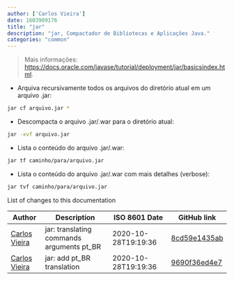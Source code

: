 ```yaml
---
author: ['Carlos Vieira']
date: 1603909176
title: "jar"
description: "jar, Compactador de Bibliotecas e Aplicações Java."
categories: "common"
---
```

> Mais informações: <https://docs.oracle.com/javase/tutorial/deployment/jar/basicsindex.html>.

- Arquiva recursivamente todos os arquivos do diretório atual em um arquivo .jar:

```bash
jar cf arquivo.jar *
```

- Descompacta o arquivo .jar/.war para o diretório atual:

```bash
jar -xvf arquivo.jar
```

- Lista o conteúdo do arquivo .jar/.war:

```bash
jar tf caminho/para/arquivo.jar
```

- Lista o conteúdo do arquivo .jar/.war com mais detalhes (verbose):

```bash
jar tvf caminho/para/arquivo.jar
```
List of changes to this documentation


Author | Description | ISO 8601 Date | GitHub link
------|-----|-----|-----
[Carlos Vieira](mailto:edu.carlos.vieira@gmail.com) | jar: translating commands arguments pt_BR | 2020-10-28T19:19:36 | [8cd59e1435ab](https://github.com/tldr-pages/tldr/commit/8cd59e1435ab7b27fc1be3d7a9e45dddb4c35812)
[Carlos Vieira](mailto:edu.carlos.vieira@gmail.com) | jar: add pt_BR translation | 2020-10-28T19:19:36 | [9690f36ed4e7](https://github.com/tldr-pages/tldr/commit/9690f36ed4e702214f858ffd37809ba5ce4f4033)

